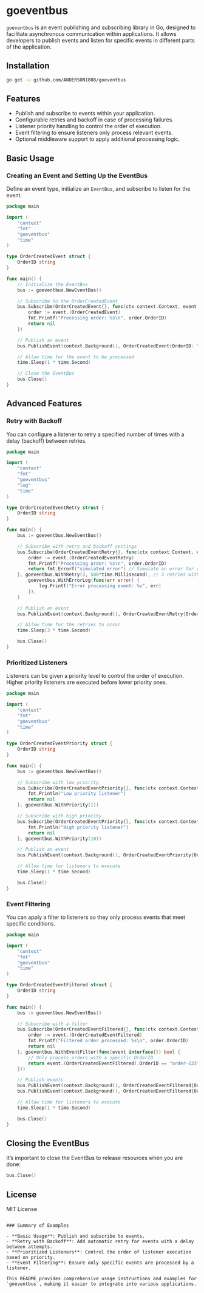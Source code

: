 # goeventbus

`goeventbus` is an event publishing and subscribing library in Go, designed to facilitate asynchronous communication within applications. It allows developers to publish events and listen for specific events in different parts of the application.

## Installation

```bash
go get -u github.com/ANDERSON1808/goeventbus
```

## Features

- Publish and subscribe to events within your application.
- Configurable retries and backoff in case of processing failures.
- Listener priority handling to control the order of execution.
- Event filtering to ensure listeners only process relevant events.
- Optional middleware support to apply additional processing logic.

## Basic Usage

### Creating an Event and Setting Up the EventBus

Define an event type, initialize an `EventBus`, and subscribe to listen for the event.

```go
package main

import (
	"context"
	"fmt"
	"goeventbus"
	"time"
)

type OrderCreatedEvent struct {
	OrderID string
}

func main() {
	// Initialize the EventBus
	bus := goeventbus.NewEventBus()

	// Subscribe to the OrderCreatedEvent
	bus.Subscribe(OrderCreatedEvent{}, func(ctx context.Context, event interface{}) error {
		order := event.(OrderCreatedEvent)
		fmt.Printf("Processing order: %s\n", order.OrderID)
		return nil
	})

	// Publish an event
	bus.PublishEvent(context.Background(), OrderCreatedEvent{OrderID: "order-123"})

	// Allow time for the event to be processed
	time.Sleep(1 * time.Second)

	// Close the EventBus
	bus.Close()
}
```

## Advanced Features

### Retry with Backoff

You can configure a listener to retry a specified number of times with a delay (backoff) between retries.

```go
package main

import (
	"context"
	"fmt"
	"goeventbus"
	"log"
	"time"
)

type OrderCreatedEventRetry struct {
	OrderID string
}

func main() {
	bus := goeventbus.NewEventBus()

	// Subscribe with retry and backoff settings
	bus.Subscribe(OrderCreatedEventRetry{}, func(ctx context.Context, event interface{}) error {
		order := event.(OrderCreatedEventRetry)
		fmt.Printf("Processing order: %s\n", order.OrderID)
		return fmt.Errorf("simulated error") // Simulate an error for retries
	}, goeventbus.WithRetry(3, 500*time.Millisecond), // 3 retries with 500ms backoff
		goeventbus.WithErrorLog(func(err error) {
			log.Printf("Error processing event: %v", err)
		}),
	)

	// Publish an event
	bus.PublishEvent(context.Background(), OrderCreatedEventRetry{OrderID: "order-123"})

	// Allow time for the retries to occur
	time.Sleep(3 * time.Second)

	bus.Close()
}
```

### Prioritized Listeners

Listeners can be given a priority level to control the order of execution. Higher priority listeners are executed before lower priority ones.

```go
package main

import (
	"context"
	"fmt"
	"goeventbus"
	"time"
)

type OrderCreatedEventPriority struct {
	OrderID string
}

func main() {
	bus := goeventbus.NewEventBus()

	// Subscribe with low priority
	bus.Subscribe(OrderCreatedEventPriority{}, func(ctx context.Context, event interface{}) error {
		fmt.Println("Low priority listener")
		return nil
	}, goeventbus.WithPriority(1))

	// Subscribe with high priority
	bus.Subscribe(OrderCreatedEventPriority{}, func(ctx context.Context, event interface{}) error {
		fmt.Println("High priority listener")
		return nil
	}, goeventbus.WithPriority(10))

	// Publish an event
	bus.PublishEvent(context.Background(), OrderCreatedEventPriority{OrderID: "order-456"})

	// Allow time for listeners to execute
	time.Sleep(1 * time.Second)

	bus.Close()
}
```

### Event Filtering

You can apply a filter to listeners so they only process events that meet specific conditions.

```go
package main

import (
	"context"
	"fmt"
	"goeventbus"
	"time"
)

type OrderCreatedEventFiltered struct {
	OrderID string
}

func main() {
	bus := goeventbus.NewEventBus()

	// Subscribe with a filter
	bus.Subscribe(OrderCreatedEventFiltered{}, func(ctx context.Context, event interface{}) error {
		order := event.(OrderCreatedEventFiltered)
		fmt.Printf("Filtered order processed: %s\n", order.OrderID)
		return nil
	}, goeventbus.WithEventFilter(func(event interface{}) bool {
		// Only process orders with a specific OrderID
		return event.(OrderCreatedEventFiltered).OrderID == "order-123"
	}))

	// Publish events
	bus.PublishEvent(context.Background(), OrderCreatedEventFiltered{OrderID: "order-123"}) // This will be processed
	bus.PublishEvent(context.Background(), OrderCreatedEventFiltered{OrderID: "order-456"}) // This will be ignored

	// Allow time for listeners to execute
	time.Sleep(1 * time.Second)

	bus.Close()
}
```

## Closing the EventBus

It’s important to close the EventBus to release resources when you are done:

```go
bus.Close()
```

## License

MIT License
```

### Summary of Examples

- **Basic Usage**: Publish and subscribe to events.
- **Retry with Backoff**: Add automatic retry for events with a delay between attempts.
- **Prioritized Listeners**: Control the order of listener execution based on priority.
- **Event Filtering**: Ensure only specific events are processed by a listener.

This README provides comprehensive usage instructions and examples for `goeventbus`, making it easier to integrate into various applications.